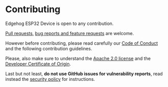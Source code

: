 <!---
  Copyright 2022 SECO Mind Srl

  SPDX-License-Identifier: CC0-1.0
-->

# Contributing

Edgehog ESP32 Device is open to any contribution.

[Pull requests](https://github.com/edgehog-device-manager/edgehog-esp32-device/pulls),
[bug reports and feature requests](https://github.com/edgehog-device-manager/edgehog-esp32-device/issues)
are welcome.

However before contributing, please read carefully our [Code of Conduct](CODE_OF_CONDUCT.md) and
the following contribution guidelines.

Please, also make sure to understand the [Apache 2.0 license](LICENSE) and the [Developer
Certificate of Origin](https://developercertificate.org/).

Last but not least, **do not use GitHub issues for vulnerability reports**, read instead the
[security policy](SECURITY.md) for instructions.
